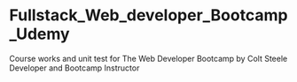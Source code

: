 # Fullstack_Web_developer_Bootcamp_Udemy
Course works and  unit test for The Web Developer Bootcamp by Colt Steele Developer and Bootcamp Instructor
